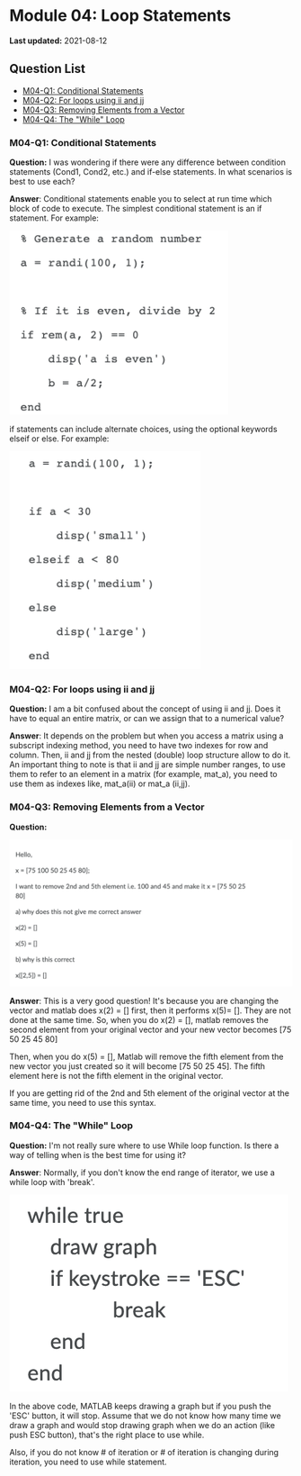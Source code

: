 # Module 04: Loop Statements

**Last updated:** 2021-08-12

## Question List
- [M04-Q1: Conditional Statements](#Q1)
- [M04-Q2: For loops using ii and jj](#Q2)
- [M04-Q3: Removing Elements from a Vector](#Q3)
- [M04-Q4: The "While" Loop](#Q4)

### M04-Q1: Conditional Statements <a name="Q1"></a> 
**Question:** I was wondering if there were any difference between condition statements (Cond1, Cond2, etc.) and if-else statements. In what scenarios is best to use each?

**Answer**: Conditional statements enable you to select at run time which block of code to execute. The simplest conditional statement is an if statement. For example: 

![M04_qna](../img/M04_qna2.png)


if statements can include alternate choices, using the optional keywords elseif or else. For example: 

![M04_qna2](../img/M04_qna.png)


### M04-Q2: For loops using ii and jj <a name="Q2"></a> 
**Question:** I am a bit confused about the concept of using ii and jj. Does it have to equal an entire matrix, or can we assign that to a numerical value?

**Answer**: It depends on the problem but when you access a matrix using a subscript indexing method, you need to have two indexes for row and column. Then, ii and jj from the nested (double) loop structure allow to do it. An important thing to note is that ii and jj are simple number ranges, to use them to refer to an element in a matrix (for example, mat_a), you need to use them as indexes like, mat_a(ii) or mat_a (ii,jj).

### M04-Q3: Removing Elements from a Vector <a name="Q3"></a> 
**Question:** 

![github2](../img/github2.png)

**Answer**: This is a very good question! It's because you are changing the vector and matlab does x(2) = [] first, then it performs x(5)= []. They are not done at the same time. So, when you do x(2) = [], matlab removes the second element from your original vector and your new vector becomes [75 50 25 45 80]

Then, when you do x(5) = [], Matlab will remove the fifth element from the new vector you just created so it will become [75 50 25 45]. The fifth element here is not the fifth element in the original vector. 

If you are getting rid of the 2nd and 5th element of the original vector at the same time, you need to use this syntax. 

### M04-Q4: The "While" Loop <a name="Q4"></a> 
**Question:** I'm not really sure where to use While loop function. Is there a way of telling when is the best time for using it?

**Answer**: Normally, if you don't know the end range of iterator, we use a while loop with 'break'. 

![github11](../img/github11.png)

In the above code, MATLAB keeps drawing a graph but if you push the 'ESC' button, it will stop. Assume that we do not know how many time we draw a graph and would stop drawing graph when we do an action (like push ESC button), that's the right place to use while. 

Also, if you do not know # of iteration or # of iteration is changing during iteration, you need to use while statement. 



